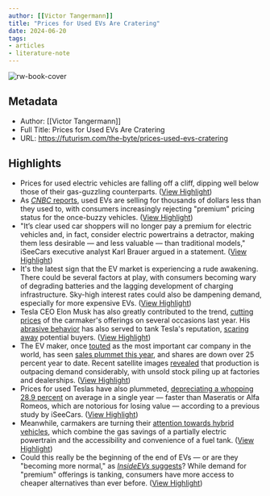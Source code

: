 ```yaml
---
author: [[Victor Tangermann]]
title: "Prices for Used EVs Are Cratering"
date: 2024-06-20
tags: 
- articles
- literature-note
---
```

![rw-book-cover](https://futurism.com/favicon.png)

## Metadata
- Author: [[Victor Tangermann]]
- Full Title: Prices for Used EVs Are Cratering
- URL: https://futurism.com/the-byte/prices-used-evs-cratering

## Highlights
- Prices for used electric vehicles are falling off a cliff, dipping well below those of their gas-guzzling counterparts. ([View Highlight](https://read.readwise.io/read/01j0s4h55e73y79k2vtjppt4f2))
- As [*CNBC* reports](https://www.cnbc.com/2024/06/16/used-ev-price-crash-gets-deeper-with-premium-brand-idea-history.html), used EVs are selling for thousands of dollars less than they used to, with consumers increasingly rejecting "premium" pricing status for the once-buzzy vehicles. ([View Highlight](https://read.readwise.io/read/01j0s4h944xvn6phsfxsawq4wt))
- "It’s clear used car shoppers will no longer pay a premium for electric vehicles and, in fact, consider electric powertrains a detractor, making them less desirable — and less valuable — than traditional models," iSeeCars executive analyst Karl Brauer argued in a statement. ([View Highlight](https://read.readwise.io/read/01j0s4hpvq0yf4f1xeqxccdddf))
- It's the latest sign that the EV market is experiencing a rude awakening. There could be several factors at play, with consumers becoming wary of degrading batteries and the lagging development of charging infrastructure. Sky-high interest rates could also be dampening demand, especially for more expensive EVs. ([View Highlight](https://read.readwise.io/read/01j0s4hxdk2yf0h2kwd9a0kcmb))
- Tesla CEO Elon Musk has also greatly contributed to the trend, [cutting prices](https://www.barrons.com/articles/tesla-cuts-prices-electric-vehicles-8210ae10) of the carmaker's offerings on several occasions last year. His [abrasive behavior](https://futurism.com/civil-rights-groups-horrified-elon-musk-racist) has also served to tank Tesla's reputation, [scaring away](https://futurism.com/the-byte/buyers-avoiding-teslas-elon-musk-toxic) potential buyers. ([View Highlight](https://read.readwise.io/read/01j0s4j63e8km33dj3m3d9f9nd))
- The EV maker, once [touted](https://www.hollywoodreporter.com/news/general-news/teslas-elon-musk-vows-make-711813/) as the most important car company in the world, has seen [sales plummet this year](https://futurism.com/the-byte/many-unsold-teslas-space), and shares are down over 25 percent year to date. Recent satellite images [revealed](https://futurism.com/the-byte/many-unsold-teslas-space) that production is outpacing demand considerably, with unsold stock piling up at factories and dealerships. ([View Highlight](https://read.readwise.io/read/01j0s4jkfbw7yddh5rrpyy5vpr))
- Prices for used Teslas have also plummeted, [depreciating a whopping 28.9 percent](https://insideevs.com/news/712157/why-do-teslas-depreciate-so-fast/) on average in a single year — faster than Maseratis or Alfa Romeos, which are notorious for losing value — according to a previous study by iSeeCars. ([View Highlight](https://read.readwise.io/read/01j0s4jsn03e0t8p3z80nfg4b6))
- Meanwhile, carmakers are turning their [attention towards hybrid vehicles](https://futurism.com/the-byte/toyota-slams-electric-cars-says-theyll-never-catch-on), which combine the gas savings of a partially electric powertrain and the accessibility and convenience of a fuel tank. ([View Highlight](https://read.readwise.io/read/01j0s4jwkecf1wdc2r7y4yt43x))
- Could this really be the beginning of the end of EVs — or are they "becoming more normal," as [*InsideEVs* suggests](https://insideevs.com/news/723587/used-ev-prices-critical-materials/)? While demand for "premium" offerings is tanking, consumers have more access to cheaper alternatives than ever before. ([View Highlight](https://read.readwise.io/read/01j0s4k46e7vf8awycsbaea5r0))
